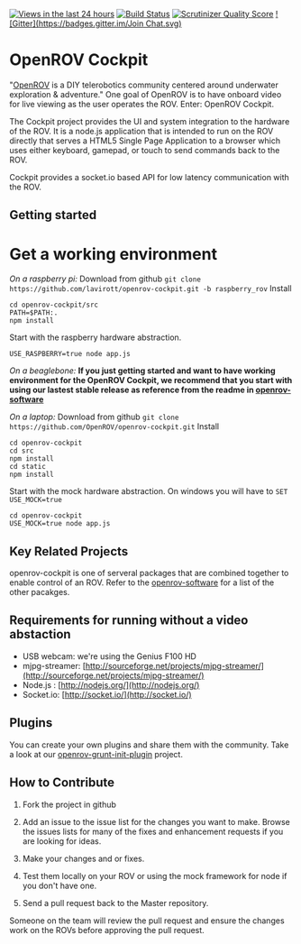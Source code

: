 [![Views in the last 24 hours](https://sourcegraph.com/api/repos/github.com/OpenROV/openrov-cockpit/counters/views-24h.png)](https://sourcegraph.com/github.com/OpenROV/openrov-cockpit)
[![Build Status](https://secure.travis-ci.org/OpenROV/openrov-cockpit.png?branch=master)](http://travis-ci.org/OpenROV/openrov-cockpit)
[![Scrutinizer Quality Score](https://scrutinizer-ci.com/g/OpenROV/openrov-cockpit/badges/quality-score.png?s=c24130cbf17aaa23f2680e3b45a0ec675ef2037f)](https://scrutinizer-ci.com/g/OpenROV/openrov-cockpit/)
[![Gitter](https://badges.gitter.im/Join Chat.svg)](https://gitter.im/OpenROV/discuss?utm_source=badge&utm_medium=badge&utm_campaign=pr-badge&utm_content=badge)

OpenROV Cockpit
================

"[OpenROV](http://openrov.com/) is a DIY telerobotics community centered around underwater exploration & adventure."  One goal of OpenROV is to have onboard video for live viewing as the user operates the ROV.  Enter: OpenROV Cockpit.

The Cockpit project provides the UI and system integration to the hardware of the ROV.  It is a node.js application that is intended to run on the ROV directly that serves a HTML5 Single Page Application to a browser which uses either keyboard, gamepad, or touch to send commands back to the ROV.  

Cockpit provides a socket.io based API for low latency communication with the ROV.

Getting started
---------------

Get a working environment
=========================

*On a raspberry pi:*
Download from github
`git clone https://github.com/lavirott/openrov-cockpit.git -b raspberry_rov`
Install
```
cd openrov-cockpit/src
PATH=$PATH:.
npm install
```
Start with the raspberry hardware abstraction.
```
USE_RASPBERRY=true node app.js 
```


*On a beaglebone:*
**If you just getting started and want to have working environment for the OpenROV Cockpit, we recommend that you start with using our lastest stable release as reference from the readme in [openrov-software](https://github.com/OpenROV/openrov-software)**

*On a laptop:*
Download from github
`git clone https://github.com/OpenROV/openrov-cockpit.git`
Install
```
cd openrov-cockpit
cd src
npm install
cd static
npm install
```
Start with the mock hardware abstraction. On windows you will have to `SET USE_MOCK=true`
```
cd openrov-cockpit
USE_MOCK=true node app.js 
```

Key Related Projects
----------------

openrov-cockpit is one of serveral packages that are combined together to enable control of an ROV.  Refer to the [openrov-software](https://github.com/OpenROV/openrov-software) for a list of the other pacakges.

Requirements for running without a video abstaction
------------
- USB webcam:  we're using the Genius F100 HD
- mjpg-streamer:  [http://sourceforge.net/projects/mjpg-streamer/](http://sourceforge.net/projects/mjpg-streamer/)
- Node.js :  [http://nodejs.org/](http://nodejs.org/)
- Socket.io:  [http://socket.io/](http://socket.io/)

Plugins
------------
You can create your own plugins and share them with the community. Take a look at our [openrov-grunt-init-plugin](https://github.com/openrov/openrov-grunt-init-plugin) project.  

How to Contribute
------------

1) Fork the project in github

2) Add an issue to the issue list for the changes you want to make.  Browse the issues lists for many of the fixes and enhancement requests if you are looking for ideas.

3) Make your changes and or fixes.

4) Test them locally on your ROV or using the mock framework for node if you don't have one.

5) Send a pull request back to the Master repository.

Someone on the team will review the pull request and ensure the changes work on the ROVs before approving the pull request.
